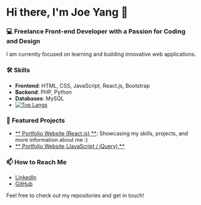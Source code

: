 # Hi there, I'm Joe Yang 👋

### 💻 Freelance Front-end Developer with a Passion for Coding and Design

I am currently focused on learning and building innovative web applications. 

### 🛠️ Skills
- **Frontend**: HTML, CSS, JavaScript, React.js, Bootstrap
- **Backend**: PHP, Python
- **Databases**: MySQL
- [![Top Langs](https://github-readme-stats.vercel.app/api/top-langs/?username=EchoOuO&layout=compact&theme=dark)](https://github.com/anuraghazra/github-readme-stats)

### 🌟 Featured Projects
- [** Portfolio Website (React.js) **](https://github.com/EchoOuO/joe-react-portfolio): Showcasing my skills, projects, and more information about me :)
- [** Portfolio Website (JavaScript / jQuery) **](https://github.com/EchoOuO/Personal-Portfolio-Website)

### 📫 How to Reach Me
- [LinkedIn](https://www.linkedin.com/in/tzuhungyang/)
- [GitHub](https://github.com/EchoOuO)

Feel free to check out my repositories and get in touch!


